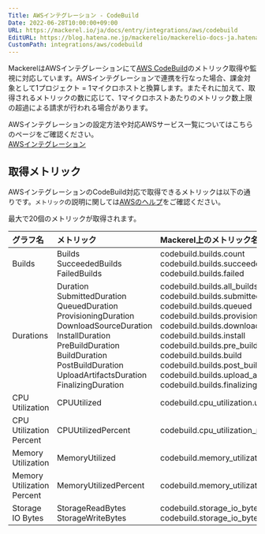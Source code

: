 ```yaml
---
Title: AWSインテグレーション - CodeBuild
Date: 2022-06-28T10:00:00+09:00
URL: https://mackerel.io/ja/docs/entry/integrations/aws/codebuild
EditURL: https://blog.hatena.ne.jp/mackerelio/mackerelio-docs-ja.hatenablog.mackerel.io/atom/entry/4207112889900711877
CustomPath: integrations/aws/codebuild
---
```


MackerelはAWSインテグレーションにて<a href="https://aws.amazon.com/jp/codebuild/" target="_blank">AWS CodeBuild</a>のメトリック取得や監視に対応しています。AWSインテグレーションで連携を行なった場合、課金対象として1プロジェクト = 1マイクロホストと換算します。またそれに加えて、取得されるメトリックの数に応じて、1マイクロホストあたりのメトリック数上限の超過による請求が行われる場合があります。

AWSインテグレーションの設定方法や対応AWSサービス一覧についてはこちらのページをご確認ください。<br>
<a href="https://mackerel.io/ja/docs/entry/integrations/aws">AWSインテグレーション</a>

## 取得メトリック
AWSインテグレーションのCodeBuild対応で取得できるメトリックは以下の通りです。`メトリック`の説明に関しては<a href="https://docs.aws.amazon.com/ja_jp/codebuild/latest/userguide/monitoring-builds.html" target="_blank">AWSのヘルプ</a>をご確認ください。

最大で20個のメトリックが取得されます。

|グラフ名|メトリック|Mackerel上のメトリック名|単位|Statistics|
|:--|:--|:--|:--|:--|
|Builds|Builds<br>SucceededBuilds<br>FailedBuilds|codebuild.builds.count<br>codebuild.builds.succeeded<br>codebuild.builds.failed|integer|Sum|
|Durations|Duration<br>SubmittedDuration<br>QueuedDuration<br>ProvisioningDuration<br>DownloadSourceDuration<br>InstallDuration<br>PreBuildDuration<br>BuildDuration<br>PostBuildDuration<br>UploadArtifactsDuration<br>FinalizingDuration|codebuild.builds.all_builds<br>codebuild.builds.submitted<br>codebuild.builds.queued<br>codebuild.builds.provisioning<br>codebuild.builds.download_source<br>codebuild.builds.install<br>codebuild.builds.pre_build<br>codebuild.builds.build<br>codebuild.builds.post_build<br>codebuild.builds.upload_artifact<br>codebuild.builds.finalizing|seconds|Average|
|CPU Utilization|CPUUtilized|codebuild.cpu_utilization.used|float|Average|
|CPU Utilization Percent|CPUUtilizedPercent|codebuild.cpu_utilization_percent.used|percentage|Average|
|Memory Utilization|MemoryUtilized|codebuild.memory_utilization.used|bytes|Average|
|Memory Utilization Percent|MemoryUtilizedPercent|codebuild.memory_utilization_percent.used|percentage|Average|
|Storage IO Bytes|StorageReadBytes<br>StorageWriteBytes|codebuild.storage_io_bytes.read<br>codebuild.storage_io_bytes.write|bytes/sec|Average
